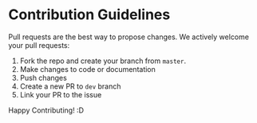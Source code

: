 # Contribution Guidelines

Pull requests are the best way to propose changes. We actively welcome your pull requests:

1. Fork the repo and create your branch from `master`.
2. Make changes to code or documentation
3. Push changes
4. Create a new PR to `dev` branch
5. Link your PR to the issue

Happy Contributing! :D
